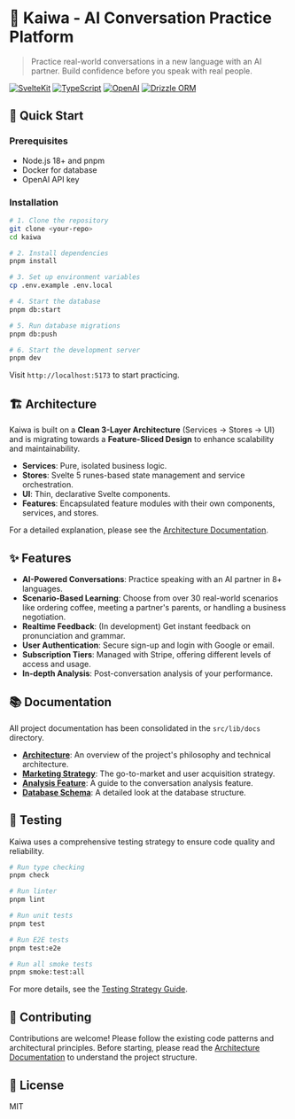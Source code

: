 # 🎯 Kaiwa - AI Conversation Practice Platform

> Practice real-world conversations in a new language with an AI partner. Build confidence before you speak with real people.

[![SvelteKit](https://img.shields.io/badge/SvelteKit-FF3E00?style=for-the-badge&logo=svelte&logoColor=white)]()
[![TypeScript](https://img.shields.io/badge/TypeScript-007ACC?style=for-the-badge&logo=typescript&logoColor=white)]()
[![OpenAI](https://img.shields.io/badge/OpenAI-412991?style=for-the-badge&logo=openai&logoColor=white)]()
[![Drizzle ORM](https://img.shields.io/badge/Drizzle%20ORM-C5F74F?style=for-the-badge&logo=drizzle&logoColor=black)]()

## 🚀 Quick Start

### Prerequisites

- Node.js 18+ and pnpm
- Docker for database
- OpenAI API key

### Installation

```bash
# 1. Clone the repository
git clone <your-repo>
cd kaiwa

# 2. Install dependencies
pnpm install

# 3. Set up environment variables
cp .env.example .env.local

# 4. Start the database
pnpm db:start

# 5. Run database migrations
pnpm db:push

# 6. Start the development server
pnpm dev
```

Visit `http://localhost:5173` to start practicing.

## 🏗️ Architecture

Kaiwa is built on a **Clean 3-Layer Architecture** (Services → Stores → UI) and is migrating towards a **Feature-Sliced Design** to enhance scalability and maintainability.

- **Services**: Pure, isolated business logic.
- **Stores**: Svelte 5 runes-based state management and service orchestration.
- **UI**: Thin, declarative Svelte components.
- **Features**: Encapsulated feature modules with their own components, services, and stores.

For a detailed explanation, please see the [Architecture Documentation](src/lib/docs/architecture.md).

## ✨ Features

- **AI-Powered Conversations**: Practice speaking with an AI partner in 8+ languages.
- **Scenario-Based Learning**: Choose from over 30 real-world scenarios like ordering coffee, meeting a partner's parents, or handling a business negotiation.
- **Realtime Feedback**: (In development) Get instant feedback on pronunciation and grammar.
- **User Authentication**: Secure sign-up and login with Google or email.
- **Subscription Tiers**: Managed with Stripe, offering different levels of access and usage.
- **In-depth Analysis**: Post-conversation analysis of your performance.

## 📚 Documentation

All project documentation has been consolidated in the `src/lib/docs` directory.

- **[Architecture](src/lib/docs/architecture.md)**: An overview of the project's philosophy and technical architecture.
- **[Marketing Strategy](src/lib/docs/marketing_strategy.md)**: The go-to-market and user acquisition strategy.
- **[Analysis Feature](src/lib/docs/feature_analysis.md)**: A guide to the conversation analysis feature.
- **[Database Schema](src/lib/docs/infra_database_schema.md)**: A detailed look at the database structure.

## 🧪 Testing

Kaiwa uses a comprehensive testing strategy to ensure code quality and reliability.

```bash
# Run type checking
pnpm check

# Run linter
pnpm lint

# Run unit tests
pnpm test

# Run E2E tests
pnpm test:e2e

# Run all smoke tests
pnpm smoke:test:all
```

For more details, see the [Testing Strategy Guide](src/lib/docs/dev_testing_strategy.md).

## 🤝 Contributing

Contributions are welcome! Please follow the existing code patterns and architectural principles. Before starting, please read the [Architecture Documentation](src/lib/docs/architecture.md) to understand the project structure.

## 📄 License

MIT
